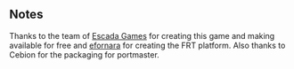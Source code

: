 ## Notes

Thanks to the team of [Escada Games](https://github.com/Escada-Games/diver-down) for creating this game and making available for free and [efornara](https://github.com/efornara/frt) for creating the FRT platform.  Also thanks to Cebion for the packaging for portmaster.

